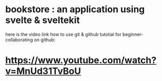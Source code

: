 # bookstore : an application using svelte & sveltekit
here is the video link how to use git & github tutotial for beginner- collaborating on github:
# https://www.youtube.com/watch?v=MnUd31TvBoU